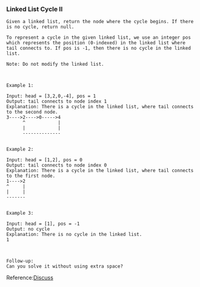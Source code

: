 ### Linked List Cycle II

```
Given a linked list, return the node where the cycle begins. If there is no cycle, return null.

To represent a cycle in the given linked list, we use an integer pos which represents the position (0-indexed) in the linked list where tail connects to. If pos is -1, then there is no cycle in the linked list.

Note: Do not modify the linked list.

 

Example 1:

Input: head = [3,2,0,-4], pos = 1
Output: tail connects to node index 1
Explanation: There is a cycle in the linked list, where tail connects to the second node.
3---->2---->0----->4
      ^            | 
      |            |
      --------------


Example 2:

Input: head = [1,2], pos = 0
Output: tail connects to node index 0
Explanation: There is a cycle in the linked list, where tail connects to the first node.
1---->2
^     | 
|     |
-------


Example 3:

Input: head = [1], pos = -1
Output: no cycle
Explanation: There is no cycle in the linked list.
1

 

Follow-up:
Can you solve it without using extra space?
```

Reference:[Discuss](https://leetcode.com/problems/linked-list-cycle-ii/discuss/44793/O(n)-solution-by-using-two-pointers-without-change-anything)